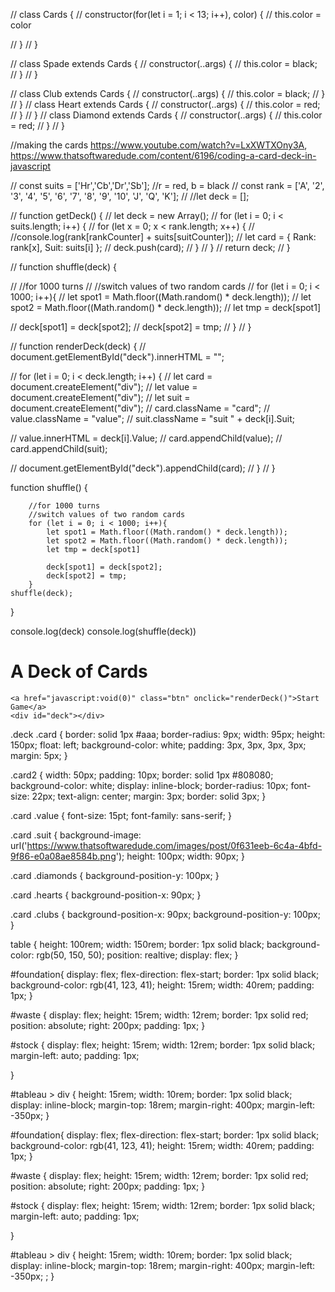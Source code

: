 // class Cards {
//     constructor(for(let i = 1; i < 13; i++), color) {
//     this.color = color

//     }
// }

// class Spade extends Cards {
//     constructor(..args) {
//         this.color = black; 
//     }
// }

// class Club extends Cards {
//     constructor(..args) {
//         this.color = black; 
//     }
// }
// class Heart extends Cards {
//     constructor(..args) {
//         this.color = red; 
//     }
// }
// class Diamond extends Cards {
//     constructor(..args) {
//         this.color = red; 
//     }
// }

//making the cards https://www.youtube.com/watch?v=LxXWTXOny3A, https://www.thatsoftwaredude.com/content/6196/coding-a-card-deck-in-javascript

// const suits = ['Hr','Cb','Dr','Sb']; //r = red, b = black
// const rank = ['A', '2', '3', '4', '5', '6', '7', '8', '9', '10', 'J', 'Q', 'K'];
// //let deck = [];

// function getDeck() {
//     let deck = new Array();
//     for (let i = 0; i < suits.length; i++) {
//         for (let x = 0; x < rank.length; x++) {
//             //console.log(rank[rankCounter] + suits[suitCounter]);
//             let card = { Rank: rank[x], Suit: suits[i] };
//             deck.push(card);
//         }
//     }
//     return deck;
// }


// function shuffle(deck) {

//     //for 1000 turns
//     //switch values of two random cards
//     for (let i = 0; i < 1000; i++){
//         let spot1 = Math.floor((Math.random() * deck.length));
//         let spot2 = Math.floor((Math.random() * deck.length));
//         let tmp = deck[spot1]

//         deck[spot1] = deck[spot2];
//         deck[spot2] = tmp;
//     }
// }

// function renderDeck(deck) {
//     document.getElementById("deck").innerHTML = "";

//     for (let i = 0; i < deck.length; i++) {
//         let card = document.createElement("div");
//         let value = document.createElement("div");
//         let suit = document.createElement("div");
//         card.className = "card";
//         value.className = "value";
//         suit.className = "suit " + deck[i].Suit;

//         value.innerHTML = deck[i].Value;
//         card.appendChild(value);
//         card.appendChild(suit);

//         document.getElementById("deck").appendChild(card);
//     }
// }

function shuffle() {

        //for 1000 turns
        //switch values of two random cards
        for (let i = 0; i < 1000; i++){
            let spot1 = Math.floor((Math.random() * deck.length));
            let spot2 = Math.floor((Math.random() * deck.length));
            let tmp = deck[spot1]
    
            deck[spot1] = deck[spot2];
            deck[spot2] = tmp;
        }
    shuffle(deck);
}
    
console.log(deck)
console.log(shuffle(deck))

<div class="deck">
    <h1>A Deck of Cards</h1>

    <a href="javascript:void(0)" class="btn" onclick="renderDeck()">Start Game</a>
    <div id="deck"></div>
</div>

.deck .card {
    border: solid 1px #aaa; 
    border-radius: 9px;
    width: 95px; 
    height: 150px; 
    float: left; 
    background-color: white;
    padding: 3px, 3px, 3px, 3px;
    margin: 5px; 
}

.card2 {
    width: 50px; 
    padding: 10px; 
    border: solid 1px #808080; 
    background-color: white;
    display: inline-block;
    border-radius: 10px;
    font-size: 22px;
    text-align: center;
    margin: 3px;
    border: solid 3px;
}

.card .value {
    font-size: 15pt;
    font-family: sans-serif;
}

.card .suit {
    background-image: url('https://www.thatsoftwaredude.com/images/post/0f631eeb-6c4a-4bfd-9f86-e0a08ae8584b.png');
    height: 100px; 
    width: 90px; 
}

.card .diamonds {
    background-position-y: 100px;
}

.card .hearts {
    background-position-x: 90px;
}

.card .clubs {
    background-position-x: 90px;
    background-position-y: 100px;
}

table {
    height: 100rem; 
    width: 150rem; 
    border: 1px solid black; 
    background-color: rgb(50, 150, 50);
    position: realtive;
    display: flex;
}

#foundation{
    display: flex;
    flex-direction: flex-start;
    border: 1px solid black; 
    background-color: rgb(41, 123, 41);
    height: 15rem; 
    width: 40rem;
    padding: 1px;
}

#waste {
    display: flex;
    height: 15rem; 
    width: 12rem; 
    border: 1px solid red; 
    position: absolute;
    right: 200px;
    padding: 1px;
}

#stock {
    display: flex;
    height: 15rem; 
    width: 12rem; 
    border: 1px solid black; 
    margin-left: auto; 
    padding: 1px;
    
}


#tableau > div {
    height: 15rem; 
    width: 10rem; 
    border: 1px solid black;
    display: inline-block;
    margin-top: 18rem;
    margin-right: 400px;
    margin-left: -350px;
}

#foundation{
    display: flex;
    flex-direction: flex-start;
    border: 1px solid black; 
    background-color: rgb(41, 123, 41);
    height: 15rem; 
    width: 40rem;
    padding: 1px;
}

#waste {
    display: flex;
    height: 15rem; 
    width: 12rem; 
    border: 1px solid red; 
    position: absolute;
    right: 200px;
    padding: 1px;
}

#stock {
    display: flex;
    height: 15rem; 
    width: 12rem; 
    border: 1px solid black; 
    margin-left: auto; 
    padding: 1px;
    
}


#tableau > div {
    height: 15rem; 
    width: 10rem; 
    border: 1px solid black;
    display: inline-block;
    margin-top: 18rem;
    margin-right: 400px;
    margin-left: -350px;
    ;
}